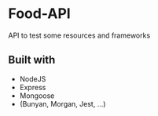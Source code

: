 # Food-API

API to test some resources and frameworks

## Built with
* NodeJS
* Express
* Mongoose
* (Bunyan, Morgan, Jest, ...)